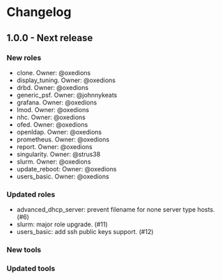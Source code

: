 # Changelog

## 1.0.0 - Next release

### New roles

  - clone. Owner: @oxedions
  - display_tuning. Owner: @oxedions
  - drbd. Owner: @oxedions
  - generic_psf. Owner: @johnnykeats
  - grafana. Owner: @oxedions
  - lmod. Owner: @oxedions
  - nhc. Owner: @oxedions
  - ofed. Owner: @oxedions
  - openldap. Owner: @oxedions
  - prometheus. Owner: @oxedions
  - report. Owner: @oxedions
  - singularity. Owner: @strus38
  - slurm. Owner: @oxedions
  - update_reboot: Owner: @oxedions
  - users_basic. Owner: @oxedions

### Updated roles

  - advanced_dhcp_server: prevent filename for none server type hosts. (#6)
  - slurm: major role upgrade. (#11)
  - users_basic: add ssh public keys support. (#12)

### New tools

### Updated tools
